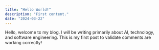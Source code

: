 ```yaml
---
title: "Hello World!"
description: "First content."
date: "2024-03-22"
---
```


Hello, welcome to my blog. I will be writing primarily about AI, technology, and software engineering. This is my first post to validate comments are working correctly!

